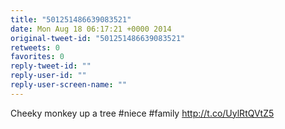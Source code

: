 ```yaml
---
title: "501251486639083521"
date: Mon Aug 18 06:17:21 +0000 2014
original-tweet-id: "501251486639083521"
retweets: 0
favorites: 0
reply-tweet-id: ""
reply-user-id: ""
reply-user-screen-name: ""
---
```

Cheeky monkey up a tree #niece #family http://t.co/UylRtQVtZ5
